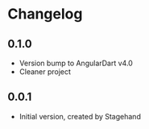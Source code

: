 # Changelog

## 0.1.0

- Version bump to AngularDart v4.0
- Cleaner project

## 0.0.1

- Initial version, created by Stagehand
